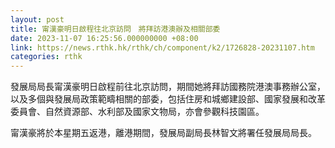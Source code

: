 ```yaml
---
layout: post
title: 甯漢豪明日啟程往北京訪問　將拜訪港澳辦及相關部委
date: 2023-11-07 16:25:56.000000000 +08:00
link: https://news.rthk.hk/rthk/ch/component/k2/1726828-20231107.htm
categories: rthk
---
```


發展局局長甯漢豪明日啟程前往北京訪問，期間她將拜訪國務院港澳事務辦公室，以及多個與發展局政策範疇相關的部委，包括住房和城鄉建設部、國家發展和改革委員會、自然資源部、水利部及國家文物局，亦會參觀科技園區。
 
甯漢豪將於本星期五返港，離港期間，發展局副局長林智文將署任發展局局長。
